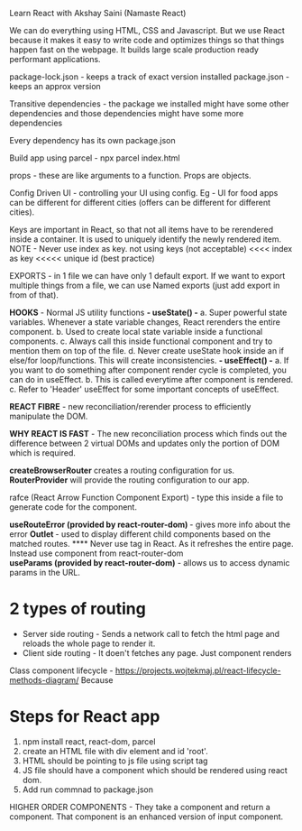 Learn React with Akshay Saini (Namaste React)

We can do everything using HTML, CSS and Javascript. But we use React because it makes it easy to write code and optimizes things so that things happen fast on the webpage. It builds large scale production ready performant applications.

package-lock.json - keeps a track of exact version installed
package.json - keeps an approx version

Transitive dependencies - the package we installed might have some other dependencies and those dependencies might have some more dependencies

Every dependency has its own package.json

Build app using parcel - npx parcel index.html

props - these are like arguments to a function. Props are objects.

Config Driven UI - controlling your UI using config. Eg - UI for food apps can be different for different cities (offers can be different for different cities).

Keys are important in React, so that not all items have to be rerendered inside a container. It is used to uniquely identify the newly rendered item.
NOTE - Never use index as key.
not using keys (not acceptable) <<<< index as key <<<<< unique id (best practice)

EXPORTS - in 1 file we can have only 1 default export. If we want to export multiple things from a file, we can use Named exports (just add export in from of that).

<b>HOOKS</b> - Normal JS utility functions
 <b>- useState() -</b> 
     a. Super powerful state variables. Whenever a state variable changes, React rerenders the entire component.
     b. Used to create local state variable inside a functional components.
     c. Always call this inside functional component and try to mention them on top of the file.
     d. Never create useState hook inside an if else/for loop/functions. This will create inconsistencies.
 <b>- useEffect() -</b>
     a. If you want to do something after component render cycle is completed, you can do in useEffect.
     b. This is called everytime after component is rendered.
     c. Refer to 'Header' useEffect for some important concepts of useEffect.

<b>REACT FIBRE</b> - new reconciliation/rerender process to efficiently manipulate the DOM.

 <b>WHY REACT IS FAST</b> - The new reconciliation process which finds out the difference between 2 virtual DOMs and updates only the portion of DOM which is required.

 <b>createBrowserRouter</b> creates a routing configuration for us.
 <b>RouterProvider</b> will provide the routing configuration to our app.

 rafce (React Arrow Function Component Export) - type this inside a file to generate code for the component.

 <b>useRouteError (provided by react-router-dom) </b>- gives more info about the error
 <b>Outlet </b>- used to display different child components based on the matched routes.
 **** Never use <a> tag in React. As it refreshes the entire page. 
 Instead use <Link> component from react-router-dom  
 <b>useParams (provided by react-router-dom)</b> - allows us to access dynamic params in the URL. 

 # 2 types of routing
 - Server side routing - Sends a network call to fetch the html page and reloads the whole page to render it. 
 - Client side routing - It doen't fetches any page. Just component renders

 Class component lifecycle - https://projects.wojtekmaj.pl/react-lifecycle-methods-diagram/
 Because 

# Steps for React app
1. npm install react, react-dom, parcel
2. create an HTML file with div element and id 'root'.
3. HTML should be pointing to js file using script tag
4. JS file should have a component which should be rendered using react dom.
5. Add run commnad to package.json


HIGHER ORDER COMPONENTS - They take a component and return a component. That component is an enhanced version of input component.
